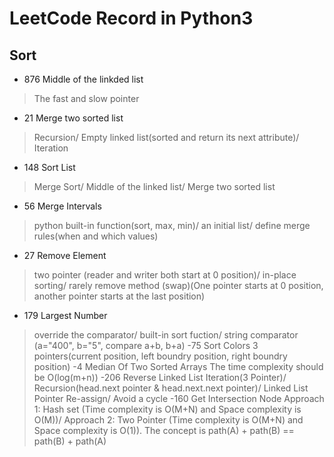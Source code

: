 # LeetCode Record in Python3
## Sort
- 876 Middle of the linkded list
> The fast and slow pointer
- 21 Merge two sorted list
> Recursion/ Empty linked list(sorted and return its next attribute)/ Iteration
- 148 Sort List
> Merge Sort/ Middle of the linked list/ Merge two sorted list
- 56 Merge Intervals
> python built-in function(sort, max, min)/ an initial list/ define merge rules(when and which values) 
- 27 Remove Element
> two pointer (reader and writer both start at 0 position)/ in-place sorting/ rarely remove method (swap)(One pointer starts at 0 position, another pointer starts at the last position)
- 179 Largest Number
> override the comparator/ built-in sort fuction/ string comparator (a="400", b="5", compare a+b, b+a)
-75 Sort Colors
> 3 pointers(current position, left boundry position, right boundry position)
-4 Median Of Two Sorted Arrays
> The time complexity should be O(log(m+n))
-206 Reverse Linked List
> Iteration(3 Pointer)/ Recursion(head.next pointer & head.next.next pointer)/ Linked List Pointer Re-assign/ Avoid a cycle
-160 Get Intersection Node
> Approach 1: Hash set (Time complexity is O(M+N) and Space complexity is O(M))/ Approach 2: Two Pointer (Time complexity is O(M+N) and Space complexity is O(1)). The concept is path(A) + path(B) == path(B) + path(A)